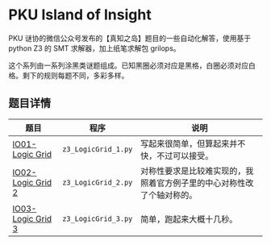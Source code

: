 # PKU Island of Insight

PKU 谜协的微信公众号发布的【真知之岛】题目的一些自动化解答，使用基于 python Z3 的 SMT 求解器，加上纸笔求解包 grilops。

这个系列由一系列涂黑类谜题组成。已知黑圈必须对应是黑格，白圈必须对应白格。剩下的规则每题不同，多彩多样。

## 题目详情

| 题目                                                                   | 程序                | 说明                                                                   |
| ---------------------------------------------------------------------- | ------------------- | ---------------------------------------------------------------------- |
| [IO01-Logic Grid](https://mp.weixin.qq.com/s/QX9RnIrDn_z7ov1iHc2lug)   | `z3_LogicGrid_1.py` | 写起来很简单，但算起来并不快，不过可以接受。                           |
| [IO02-Logic Grid 2](https://mp.weixin.qq.com/s/SyMBbgeDVxVDTgB4X2gKgA) | `z3_LogicGrid_2.py` | 对称性要求是比较难实现的，我照着官方例子里的中心对称性改了个轴对称的。 |
| [IO03-Logic Grid 3](https://mp.weixin.qq.com/s/VZEnwL3IKN3tHDH6tOixgg) | `z3_LogicGrid_3.py` | 简单，跑起来大概十几秒。                                               |
